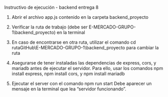 Instructivo de ejecución - backend entrega 8

1. Abrir el archivo app.js contenido en la carpeta backend_proyecto

2. Verificar la ruta de trabajo (debe ser E-MERCADO-GRUPO-1\backend_proyecto) en la terminal

3. En caso de encontrarse en otra ruta, utilizar el comando cd rutaGitHub\E-MERCADO-GRUPO-1\backend_proyecto para cambiar la ruta

4. Asegurarse de tener instaladas las dependencias de express, cors,  y mariadb antes de ejecutar el servidor. Para ello, usar los comandos npm install express, npm install cors, y npm install mariadb

5. Ejecutar el server con el comando npm run start
Debe aparecer un mensaje en la terminal que lea “servidor funcionando”.
